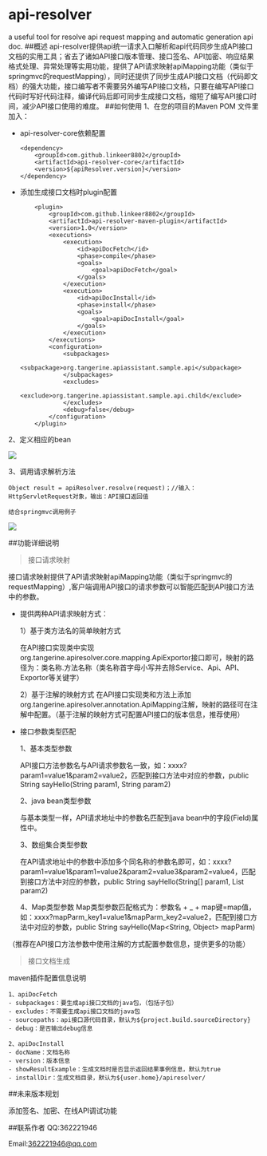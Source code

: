 # api-resolver
a useful tool for resolve api request mapping and automatic generation api doc.
##概述
api-resolver提供api统一请求入口解析和api代码同步生成API接口文档的实用工具；省去了诸如API接口版本管理、接口签名、API加密、响应结果格式处理、异常处理等实用功能，提供了API请求映射apiMapping功能（类似于springmvc的requestMapping），同时还提供了同步生成API接口文档（代码即文档）的强大功能，接口编写者不需要另外编写API接口文档，只要在编写API接口代码时写好代码注释，编译代码后即可同步生成接口文档，缩短了编写API接口时间，减少API接口使用的难度。
##如何使用
  1、在您的项目的Maven POM 文件里加入：
  
  - api-resolver-core依赖配置
  
		<dependency>
			<groupId>com.github.linkeer8802</groupId>
			<artifactId>api-resolver-core</artifactId>
			<version>${apiResolver.version}</version>
		</dependency>
		
  - 添加生成接口文档时plugin配置	
  
			<plugin>
				<groupId>com.github.linkeer8802</groupId>
				<artifactId>api-resolver-maven-plugin</artifactId>
				<version>1.0</version>
				<executions>
					<execution>
						<id>apiDocFetch</id>
						<phase>compile</phase>
						<goals>
							<goal>apiDocFetch</goal>
						</goals>
					</execution>
					<execution>
						<id>apiDocInstall</id>
						<phase>install</phase>
						<goals>
							<goal>apiDocInstall</goal>
						</goals>
					</execution>
				</executions>
				<configuration>
					<subpackages>
						<subpackage>org.tangerine.apiassistant.sample.api</subpackage>
					</subpackages>
					<excludes>
						<exclude>org.tangerine.apiassistant.sample.api.child</exclude>
					</excludes>
					<debug>false</debug>
				</configuration>
			</plugin>		
		
  2、定义相应的bean

![](http://img.blog.csdn.net/20150812113553918?watermark/2/text/aHR0cDovL2Jsb2cuY3Nkbi5uZXQv/font/5a6L5L2T/fontsize/400/fill/I0JBQkFCMA==/dissolve/70/gravity/Center)

  3、调用请求解析方法

    Object result = apiResolver.resolve(request)；//输入：HttpServletRequest对象，输出：API接口返回值

    结合springmvc调用例子
![](http://img.blog.csdn.net/20150812140414949?watermark/2/text/aHR0cDovL2Jsb2cuY3Nkbi5uZXQv/font/5a6L5L2T/fontsize/400/fill/I0JBQkFCMA==/dissolve/70/gravity/Center)

##功能详细说明

> 接口请求映射

接口请求映射提供了API请求映射apiMapping功能（类似于springmvc的requestMapping）,客户端调用API接口的请求参数可以智能匹配到API接口方法中的参数。

- 提供两种API请求映射方式：

  1）基于类方法名的简单映射方式

    在API接口实现类中实现org.tangerine.apiresolver.core.mapping.ApiExportor接口即可，映射的路径为：类名称.方法名称（类名称首字母小写并去除Service、Api、API、Exportor等关键字）

  2）基于注解的映射方式
    在API接口实现类和方法上添加org.tangerine.apiresolver.annotation.ApiMapping注解，映射的路径可在注解中配置。（基于注解的映射方式可配置API接口的版本信息，推荐使用）

- 接口参数类型匹配

  1、基本类型参数

    API接口方法参数名与API请求参数名一致，如：xxxx?param1=value1&param2=value2，匹配到接口方法中对应的参数，public String sayHello(String param1, String param2)

  2、java bean类型参数

    与基本类型一样，API请求地址中的参数名匹配到java bean中的字段(Field)属性中。

  3、数组集合类型参数

    在API请求地址中的参数中添加多个同名称的参数名即可，如：xxxx?param1=value1&param1=value2&param2=value3&param2=value4，匹配到接口方法中对应的参数，public String sayHello(String[] param1, List<String> param2)

  4、Map类型参数
    Map类型参数匹配格式为：参数名 + _ + map键=map值，如：xxxx?mapParm_key1=value1&mapParm_key2=value2，匹配到接口方法中对应的参数，public String sayHello(Map<String, Object> mapParm)

（推荐在API接口方法参数中使用注解的方式配置参数信息，提供更多的功能）

> 接口文档生成

  maven插件配置信息说明

    1、apiDocFetch
    - subpackages：要生成api接口文档的java包，（包括子包）
    - excludes：不需要生成api接口文档的java包
    - sourcepaths：api接口源代码目录，默认为${project.build.sourceDirectory}
    - debug：是否输出debug信息
    
    2、apiDocInstall
    - docName：文档名称
    - version：版本信息
    - showResultExample：生成文档时是否显示返回结果事例信息，默认为true
    - installDir：生成文档目录，默认为${user.home}/apiresolver/


##未来版本规划

添加签名、加密、在线API调试功能

##联系作者
QQ:362221946

Email:362221946@qq.com
